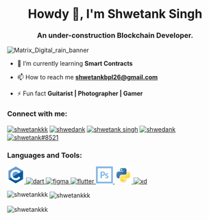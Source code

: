 <h1 align="center">Howdy 👋, I'm Shwetank Singh</h1>
<h3 align="center">An under-construction Blockchain Developer.</h3>

![Matrix_Digital_rain_banner](https://user-images.githubusercontent.com/56301894/158344308-f92fc0b6-a550-437d-87fa-197cc705dbac.gif)




- 🌱 I’m currently learning **Smart Contracts**

- 📫 How to reach me **shwetankbpl26@gmail.com**

- ⚡ Fun fact **Guitarist | Photographer | Gamer**

<h3 align="left">Connect with me:</h3>
<p align="left">
<a href="https://dev.to/shwetankkk" target="blank"><img align="center" src="https://raw.githubusercontent.com/rahuldkjain/github-profile-readme-generator/master/src/images/icons/Social/devto.svg" alt="shwetankkk" height="30" width="40" /></a>
<a href="https://twitter.com/shwedank" target="blank"><img align="center" src="https://raw.githubusercontent.com/rahuldkjain/github-profile-readme-generator/master/src/images/icons/Social/twitter.svg" alt="shwedank" height="30" width="40" /></a>
<a href="https://linkedin.com/in/shwetank singh" target="blank"><img align="center" src="https://raw.githubusercontent.com/rahuldkjain/github-profile-readme-generator/master/src/images/icons/Social/linked-in-alt.svg" alt="shwetank singh" height="30" width="40" /></a>
<a href="https://instagram.com/shwedank" target="blank"><img align="center" src="https://raw.githubusercontent.com/rahuldkjain/github-profile-readme-generator/master/src/images/icons/Social/instagram.svg" alt="shwedank" height="30" width="40" /></a>
<a href="https://discord.gg/shwetank#8521" target="blank"><img align="center" src="https://raw.githubusercontent.com/rahuldkjain/github-profile-readme-generator/master/src/images/icons/Social/discord.svg" alt="shwetank#8521" height="30" width="40" /></a>
</p>

<h3 align="left">Languages and Tools:</h3>
<p align="left"> <a href="https://www.cprogramming.com/" target="_blank" rel="noreferrer"> <img src="https://raw.githubusercontent.com/devicons/devicon/master/icons/c/c-original.svg" alt="c" width="40" height="40"/> </a> <a href="https://dart.dev" target="_blank" rel="noreferrer"> <img src="https://www.vectorlogo.zone/logos/dartlang/dartlang-icon.svg" alt="dart" width="40" height="40"/> </a> <a href="https://www.figma.com/" target="_blank" rel="noreferrer"> <img src="https://www.vectorlogo.zone/logos/figma/figma-icon.svg" alt="figma" width="40" height="40"/> </a> <a href="https://flutter.dev" target="_blank" rel="noreferrer"> <img src="https://www.vectorlogo.zone/logos/flutterio/flutterio-icon.svg" alt="flutter" width="40" height="40"/> </a> <a href="https://www.photoshop.com/en" target="_blank" rel="noreferrer"> <img src="https://raw.githubusercontent.com/devicons/devicon/master/icons/photoshop/photoshop-line.svg" alt="photoshop" width="40" height="40"/> </a> <a href="https://www.python.org" target="_blank" rel="noreferrer"> <img src="https://raw.githubusercontent.com/devicons/devicon/master/icons/python/python-original.svg" alt="python" width="40" height="40"/> </a> <a href="https://www.adobe.com/products/xd.html" target="_blank" rel="noreferrer"> <img src="https://cdn.worldvectorlogo.com/logos/adobe-xd.svg" alt="xd" width="40" height="40"/> </a> </p>

<p><img align="left" src="https://github-readme-stats.vercel.app/api/top-langs?username=shwetankkk&show_icons=true&locale=en&layout=compact" alt="shwetankkk" /></p>

<p>&nbsp;<img align="center" src="https://github-readme-stats.vercel.app/api?username=shwetankkk&show_icons=true&locale=en" alt="shwetankkk" /></p>

<p><img align="center" src="https://github-readme-streak-stats.herokuapp.com/?user=shwetankkk&" alt="shwetankkk" /></p>



